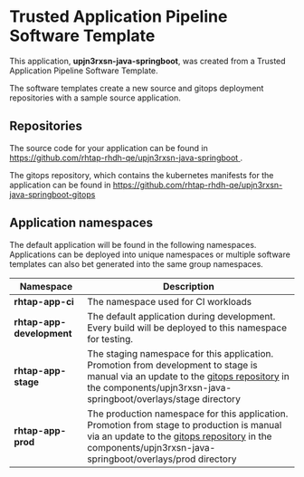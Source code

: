 # Trusted Application Pipeline Software Template

This application, **upjn3rxsn-java-springboot**, was created from a Trusted Application Pipeline Software Template.

The software templates create a new source and gitops deployment repositories with a sample source application. 

## Repositories

The source code for your application can be found in [https://github.com/rhtap-rhdh-qe/upjn3rxsn-java-springboot ](https://github.com/rhtap-rhdh-qe/upjn3rxsn-java-springboot ).
 
The gitops repository, which contains the kubernetes manifests for the application can be found in 
[https://github.com/rhtap-rhdh-qe/upjn3rxsn-java-springboot-gitops ](https://github.com/rhtap-rhdh-qe/upjn3rxsn-java-springboot-gitops ) 

## Application namespaces 

The default application will be found in the following namespaces. Applications can be deployed into unique namespaces or multiple software templates can also bet generated into the same group namespaces.  

|  Namespace   |  Description   |  
| -------- | -------- |
| **rhtap-app-ci** | The namespace used for CI workloads |
| **rhtap-app-development** | The default application during development. Every build will be deployed to this namespace for testing. |
| **rhtap-app-stage** | The staging namespace for this application. Promotion from development to stage is manual via an update to the [gitops repository](https://github.com/rhtap-rhdh-qe/upjn3rxsn-java-springboot-gitops ) in the components/upjn3rxsn-java-springboot/overlays/stage directory |
| **rhtap-app-prod** | The production namespace for this application. Promotion from stage to production is manual via an update to the [gitops repository](https://github.com/rhtap-rhdh-qe/upjn3rxsn-java-springboot-gitops ) in the components/upjn3rxsn-java-springboot/overlays/prod directory |